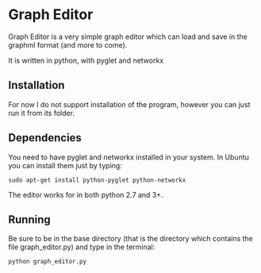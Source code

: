 # Graph Editor

Graph Editor is a very simple graph editor which can load and save in the
graphml format (and more to come).

It is written in python, with pyglet and networkx

## Installation

For now I do not support installation of the program, however you can just
run it from its folder.

## Dependencies

You need to have pyglet and networkx installed in your system. In Ubuntu
you can install them just by typing:

    sudo apt-get install python-pyglet python-networkx

The editor works for in both python 2.7 and 3+.

## Running

Be sure to be in the base directory (that is the directory which contains
the file graph\_editor.py) and type in the terminal:

    python graph_editor.py
